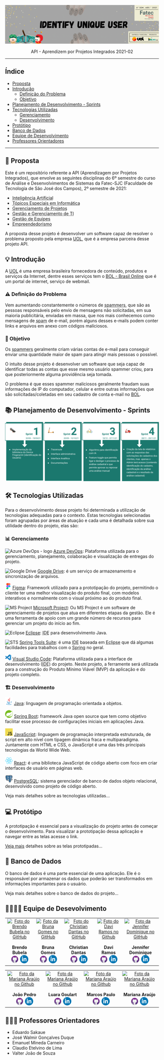 <img src="https://github.com/Trabalhos-Fatec/Identify-unique-user/blob/main/Imagens%20Repositorio/Banner%20API%20-%20Fatec%202021.gif" size="2px">

<p align="center"> API - Aprendizem por Projetos Integrados 2021-02 </p>

-------------------------------------------------------

## Índice

* [Proposta](#proposta)
* [Introdução](#introducao)<br>
  * [Definição do Problema](#definicao)
  * [Objetivo](#objetivo)
* [Planejamento de Desenvolvimento - Sprints](#sprint)
* [Tecnologias Utilizadas](#tecnologias)
  * [Gerenciamento](#gerenciamento)
  * [Desenvolvimento](#desenvolvimento)
* [Protótipo](#prototipo)
* [Banco de Dados](#banco)
* [Equipe de Desenvolvimento](#equipe)
* [Professores Orientadores](#professores)
 
 
 --------------------------
   
 <div id='proposta'/>
 
 ## 📝 Proposta 
 
 Este é um repositório referente a API (Aprendizagem por Projetos Integrados), que envolve
 as seguintes disciplinas do 6º semestre do curso de Análise e Desenvolvimentos de Sistemas da Fatec-SJC 
 (Faculdade de Tecnologia de São José dos Campos), 2º semestre de 2021: 
 - <abbr title='Ministrado pelo profº José Walmir Gonçalves Duque'>Inteligência Artificial</abbr>	 
 - <abbr title='Ministrado pelo profº Emanuel Mineda Carneiro'>Tópicos Especiais em Informática</abbr>	
 - <abbr title='Ministrado pelo profº Claudio Etelvino de Lima'>Gerenciamento de Projetos</abbr>
 - <abbr title='Ministrado pelo profº Claudio Etelvino de Lima'>Gestão e Gerenciamento de TI</abbr>
 - <abbr title='Ministrado pelo profº Eduardo Sakaue'>Gestão de Equipes</abbr>	
 - <abbr title='Ministrado pelo profº Valter João de Souza'>Empreendedorismo</abbr>	
 
 A proposta desse projeto é desenvolver um software capaz de resolver o problema proposto pela
 empresa [UOL](https://www.uol.com.br/), que é a empresa parceira desse projeto API.
 
 <div id='introducao'/>
 
 ## 💡 Introdução 
 A [UOL](https://www.uol.com.br/) é uma empresa brasileira fornecedora de conteúdo, produtos e serviços da 
 Internet, dentre esses serviços tem o [BOL - Brasil Online](https://www.bol.uol.com.br/) que é um portal 
 de internet, serviço de webmail.
 
 <div id='definicao'/>
 
 ### ⚠ Definição do Problema 
 Vem aumentando constantemente o números de <abbr title='Pessoas que enviam conteúdo de spam.'>spammers</abbr>, que são as pessoas responsáveis pelo envio de mensagens não 
 solicitadas, em sua maioria publicitária, enviadas em massa, que nos mais conhecemos como mensagens de <abbr title='Do termo “Sending and Posting Advertisement in Mass” (tráfego de publicidade em massa) ou “Stupid 
 Pointless Annoying Messages” (mensagem de propósito irritante).'>spam</abbr>
 de e-mail, porém alguns desses e-mails podem conter
 links e arquivos em anexo com códigos malíciosos.
 
 <div id='objetivo'/>
 
 ### 🎯 Objetivo 
 Os <abbr title='Pessoas que enviam conteúdo de spam.'>spammers</abbr> geralmente criam várias contas de e-mail para conseguir enviar uma quantidade maior de spam
 para atingir mais pessoas o possível. 
 
 O intuito desse projeto é desenvolver um software que seja capaz de identificar todas as
 contas que esse mesmo usuário spammer criou, para que posteriormente alguma providência seja tomada.
 
 O problema é que esses spammer maliciosos geralmente fraudam suas informações de IP do computador, celular e
 entre outras informações que são solicitadas/coletadas em seu cadastro de conta e-mail no [BOL](https://www.bol.uol.com.br/).
 
 <div id='sprint'/>
 
 ## 📚 Planejamento de Desenvolvimento - Sprints 
 
 ![Planner Sprints](https://github.com/Trabalhos-Fatec/Identify-unique-user/blob/main/Imagens%20Repositorio/Planejamento%20Sprints.svg)
 
 <div id='tecnologias'/>
 
 ## 🛠 Tecnologias Utilizadas 
 Para o desenvolvimento desse projeto foi determinada a utilização de tecnologias adequadas para o contexto. 
 Estas tecnologias selecionadas foram agrupadas por áreas de atuação e cada uma é detalhada sobre sua 
 utilidade dentro do projeto, elas são:

<div id='gerenciamento'/>
 
 ### 📊 Gerenciamento 


 <img src="https://media-exp1.licdn.com/dms/image/C560BAQGDq_jNWJhTjQ/company-logo_200_200/0/1566324987720?e=2159024400&v=beta&t=LbqW8QVdQChA_BG2DEPJDkjWBNnkwnBNuMiraBdO_ng" width="20px" title="Azure DevOps - logo"> [Azure DevOps](https://azure.microsoft.com/pt-br/services/devops/): Plataforma utilizada para o gerenciamento, planejamento, colaboração e visualização de entregas do projeto.
 
 <img title="Google Drive" width="20" src="https://upload.wikimedia.org/wikipedia/commons/d/da/Google_Drive_logo.png"> [Google Drive](https://www.google.com/intl/pt-br/drive/about.html): é um serviço de armazenamento e sincronização de arquivos.

 <img title="Figma" width="20" src="https://raw.githubusercontent.com/devicons/devicon/master/icons/figma/figma-original.svg"> [Figma](https://www.figma.com/): Framework utilizado para a prototipação do projeto, permitindo o cliente ter uma melhor visualização do produto final, com modelos interativos e normalmente com o visual próximo ao do produto final.
 
 <img title="MS Project" width="25" src="https://upload.wikimedia.org/wikipedia/commons/1/10/MS_Project_Logo.png"> [Microsoft Project](https://www.microsoft.com/pt-br/microsoft-365/project/project-management-software): Ou MS Project é um software de gerenciamento de projetos que atua em diferentes etapas da gestão. Ele é uma ferramenta de apoio com um grande número de recursos para gerenciar um projeto do início ao fim.
 
 <img title="Eclipse" width="20" src="https://img.utdstc.com/icon/3c7/fcf/3c7fcf4930fa9402c22cee35e03fe9fcf9e8e47c9381d6b9e6922d71ee2e067a:200"> [Eclipse](https://www.eclipse.org/): <abbr title='IDE, do inglês Integrated Development Environment ou Ambiente de Desenvolvimento Integrado, é um programa de computador que reúne características e ferramentas de apoio ao desenvolvimento de software com o objetivo de agilizar este processo.'>IDE</abbr> para desenvolvimento Java.

 <img title="STS" width="20" src="https://spring.io/images/logo-spring-tools-gear-3dbfa4e3714afa9d58885422ec7ac8e5.svg"> [Spring Tools Suite](https://spring.io/tools): é uma <abbr title='IDE, do inglês Integrated Development Environment ou Ambiente de Desenvolvimento Integrado, é um programa de computador que reúne características e ferramentas de apoio ao desenvolvimento de software com o objetivo de agilizar este processo.'>IDE</abbr> baseada em <abbr title='IDE para desenvolvimento Java'>Eclipse</abbr> que dá algumas facilidades para trabalhos com o <abbr title='O Spring é um framework Java criado com o objetivo de facilitar o desenvolvimento de aplicações, explorando, para isso, os conceitos de Inversão de Controle e Injeção de Dependências.'>Spring</abbr> no geral.

 <img src="https://raw.githubusercontent.com/devicons/devicon/master/icons/vscode/vscode-original.svg" width="20px" title="Visual Studio Code - logo"> [Visual Studio Code](https://code.visualstudio.com/): Plataforma utilizada para a interface de desenvolvimento (<abbr title='IDE, do inglês Integrated Development Environment ou Ambiente de Desenvolvimento Integrado, é um programa de computador que reúne características e ferramentas de apoio ao desenvolvimento de software com o objetivo de agilizar este processo.'>IDE</abbr>) do projeto. Neste projeto, a ferramente será utilizada para a construção do Produto Mínimo Viável (MVP) da aplicação e do projeto completo.
 
 <div id='desenvolvimento'/>
 
 ### 🏗 Desenvolvimento 
  
  
 <img title="Java" width="25" src="https://raw.githubusercontent.com/devicons/devicon/master/icons/java/java-original.svg"> [Java](https://www.java.com/pt-BR/):  linguagem de programação orientada a objetos.
 
 <img title="Spring Boot" width="25" src="https://raw.githubusercontent.com/devicons/devicon/master/icons/spring/spring-original.svg"> [Spring Boot](https://spring.io/projects/spring-boot): framework Java open source que tem como objetivo facilitar esse processo de configurações iniciais em aplicações Java.

<img title="JavaScript" width="25" src="https://raw.githubusercontent.com/devicons/devicon/master/icons/javascript/javascript-original.svg"> [JavaScript](https://developer.mozilla.org/pt-BR/docs/Web/JavaScript):  linguagem de programação interpretada estruturada, de script em alto nível com tipagem dinâmica fraca e multiparadigma. Juntamente com HTML e CSS, o JavaScript é uma das três principais tecnologias da World Wide Web.

<img title="React" width="25" src="https://raw.githubusercontent.com/devicons/devicon/master/icons/react/react-original.svg"> [React](https://pt-br.reactjs.org/): é uma biblioteca JavaScript de código aberto com foco em criar interfaces de usuário em páginas web.

 <img title=" PostgreSQL" width="25" src="https://raw.githubusercontent.com/devicons/devicon/master/icons/postgresql/postgresql-original.svg"> [PostgreSQL](https://www.postgresql.org/): sistema gerenciador de banco de dados objeto relacional, desenvolvido como projeto de código aberto.

 Veja mais detalhes sobre as tecnologias utilizadas...
 
 <div id='prototipo'/>
 
 ## 💻 Protótipo 
 A prototipação é essencial para a visualização do projeto antes de começar o desenvolvimento. Para 
 visualizar a prototipação dessa aplicação e navegar entre as telas acesse o link.

[Veja mais](https://github.com/Trabalhos-Fatec/Identify-unique-user/blob/main/Documentacao/Prototipo.md) detalhes sobre as telas prototipadas...
 
 <div id='banco'/>
 
 ## 🎲 Banco de Dados 
 O banco de dados é uma parte essencial de uma aplicação. Ele é o responsável por armazenar os dados que 
 poderão ser transformados em informações importantes para o usuário.

 Veja mais detalhes sobre o banco de dados do projeto...
  
 <div id='equipe'/> 
 
 ## 👨‍👩‍👧‍👦 Equipe de Desevolvimento  
 
<table>
  <tbody>
    <tr> 
<!--BRENDO BUBELA-->      <td align="center">
        <a href="https://github.com/BrendoVidal">
          <img src="https://avatars.githubusercontent.com/u/51121221?s=460&v=4" width="100px;" alt="Foto do Brendo Bubela no GitHub" style="max-width:100%;"></a><br><br>
          <b>Brendo Bubela</b><br>
        <a href="https://github.com/BrendoVidal"><img src="https://github.com/Trabalhos-Fatec/consentimento-de-dados/blob/main/Documentação%20Aplicação/Imagens/github-logo.png" width="27px"></a>
       <a href="https://www.linkedin.com/in/brendo-bubela-1978221b6/"><img src="https://github.com/Trabalhos-Fatec/consentimento-de-dados/blob/main/Documentação%20Aplicação/Imagens/linkedin-logo.png" width="27px"></a>
      </td>     
<!--BRUNA GOMES-->      <td align="center">
        <a href="https://github.com/littlebru">
          <img src="https://avatars.githubusercontent.com/u/41810923?s=460&u=029d64b8455acde0706bb3beffddd428fd6f4dd2&v=4" width="100px;" alt="Foto da Bruna Gomes no GitHub" style="max-width:100%;"></a><br><br>
          <b>Bruna Gomes</b><br>
        <a href="https://github.com/littlebru"><img src="https://github.com/Trabalhos-Fatec/consentimento-de-dados/blob/main/Documentação%20Aplicação/Imagens/github-logo.png" width="27px"></a>
       <a href="https://www.linkedin.com/in/bru-gomes/"><img src="https://github.com/Trabalhos-Fatec/consentimento-de-dados/blob/main/Documentação%20Aplicação/Imagens/linkedin-logo.png" width="27px"></a>
      </td>
<!--CHRISTIAN DANTAS-->      <td align="center">
        <a href="https://github.com/ChristianDantasGermano">
          <img src="https://avatars.githubusercontent.com/u/51031714?s=460&v=4" width="100px;" alt="Foto do Christian Dantas no GitHub" style="max-width:100%;"></a><br><br>
          <b>Christian Dantas</b><br>
        <a href="https://github.com/ChristianDantasGermano"><img src="https://github.com/Trabalhos-Fatec/consentimento-de-dados/blob/main/Documentação%20Aplicação/Imagens/github-logo.png" width="27px"></a>
       <a href="https://www.linkedin.com/in/christian-dantas-germano-286186180/"><img src="https://github.com/Trabalhos-Fatec/consentimento-de-dados/blob/main/Documentação%20Aplicação/Imagens/linkedin-logo.png" width="27px"></a>
      </td>   
<!--DAVI RAMOS-->     <td align="center">
        <a href="https://github.com/DaviRamosAndrade">
          <img src="https://avatars.githubusercontent.com/u/5041033?v=4" width="100px;" alt="Foto do Davi Ramos no Github" style="max-width:100%;"></a><br><br>
       <b>Davi Ramos</b><br>
        <a href="https://github.com/DaviRamosAndrade"><img src="https://github.com/Trabalhos-Fatec/consentimento-de-dados/blob/main/Documentação%20Aplicação/Imagens/github-logo.png" width="27px"></a>
     <a href="https://www.linkedin.com/in/daviramosandrade/"><img src="https://github.com/Trabalhos-Fatec/consentimento-de-dados/blob/main/Documentação%20Aplicação/Imagens/linkedin-logo.png" width="27px"></a>
     </td>
<!--JENNIFER DOMINIQUE-->      <td align="center">
        <a href="https://github.com/JenniferDominique">
          <img src="https://avatars.githubusercontent.com/u/51061097?s=460&u=1da8c819e69228edf6cc6a2b529d06f9121c0e62&v=4" width="100px;" alt="Foto da Jennifer Dominique no GitHub" style="max-width:100%;"></a><br><br>
          <b>Jennifer Dominique</b><br>
        <a href="https://github.com/JenniferDominique"><img src="https://github.com/Trabalhos-Fatec/consentimento-de-dados/blob/main/Documentação%20Aplicação/Imagens/github-logo.png" width="27px"></a>
       <a href="https://www.linkedin.com/in/jenniferdominique/"><img src="https://github.com/Trabalhos-Fatec/consentimento-de-dados/blob/main/Documentação%20Aplicação/Imagens/linkedin-logo.png" width="27px"></a>
      </td>       
     </tr>
 
  </tbody>
</table>

<table>
 <tbody>
     <tr>
<!--JOÃO PEDRO-->      <td align="center">
        <a href="https://github.com/jpesilva">
          <img src="https://avatars.githubusercontent.com/u/50988419?v=4" width="100px;" alt="Foto da Mariana Araújo no Github" style="max-width:100%;"></a><br><br>
       <b>João Pedro</b><br>
        <a href="https://github.com/jpesilva"><img src="https://github.com/Trabalhos-Fatec/consentimento-de-dados/blob/main/Documentação%20Aplicação/Imagens/github-logo.png" width="27px"></a>
       <a href="https://www.linkedin.com/in/jo%C3%A3o-pedro-e-6b075110b/"><img src="https://github.com/Trabalhos-Fatec/consentimento-de-dados/blob/main/Documentação%20Aplicação/Imagens/linkedin-logo.png" width="27px"></a>
     </td>
<!--LUARA GOULART-->      <td align="center">
        <a href="https://github.com/LuaraGoulart">
          <img src="https://avatars.githubusercontent.com/u/51928650?v=4" width="100px;" alt="Foto da Mariana Araújo no Github" style="max-width:100%;"></a><br><br>
       <b>Luara Goulart</b><br>
        <a href="https://github.com/LuaraGoulart"><img src="https://github.com/Trabalhos-Fatec/consentimento-de-dados/blob/main/Documentação%20Aplicação/Imagens/github-logo.png" width="27px"></a>
      <a href="https://www.linkedin.com/in/luaraclgoulart/"><img src="https://github.com/Trabalhos-Fatec/consentimento-de-dados/blob/main/Documentação%20Aplicação/Imagens/linkedin-logo.png" width="27px"></a>
     </td>
<!--MARCOS PAULO-->      <td align="center">
        <a href="https://github.com/MarcospsDonizete">
          <img src="https://avatars.githubusercontent.com/u/51121525?v=4" width="100px;" alt="Foto da Mariana Araújo no Github" style="max-width:100%;"></a><br><br>
       <b>Marcos Paulo</b><br>
        <a href="https://github.com/MarcospsDonizete"><img src="https://github.com/Trabalhos-Fatec/consentimento-de-dados/blob/main/Documentação%20Aplicação/Imagens/github-logo.png" width="27px"></a>
       <a href="https://www.linkedin.com/in/marcos-paulo-sim%C3%B5es-donizete-7b70aa132/"><img src="https://github.com/Trabalhos-Fatec/consentimento-de-dados/blob/main/Documentação%20Aplicação/Imagens/linkedin-logo.png" width="27px"></a>
     </td>
<!--MARIANA ARAÚJO-->      <td align="center">
        <a href="https://github.com/Marianaaraujo17">
          <img src="https://avatars.githubusercontent.com/u/51232766?s=460&v=4" width="100px;" alt="Foto da Mariana Araújo no Github" style="max-width:100%;"></a><br><br>
       <b>Mariana Araújo</b><br>
        <a href="https://github.com/Marianaaraujo17"><img src="https://github.com/Trabalhos-Fatec/consentimento-de-dados/blob/main/Documentação%20Aplicação/Imagens/github-logo.png" width="27px"></a>
       <a href="https://www.linkedin.com/in/mariana-dos-santos-araujo-210326190"><img src="https://github.com/Trabalhos-Fatec/consentimento-de-dados/blob/main/Documentação%20Aplicação/Imagens/linkedin-logo.png" width="27px"></a>
     </td>
   </tr>
  </tbody>
</table>

<div id='professores'/>

## 👨🏻‍🏫 Professores Orientadores  
* Eduardo Sakaue
* José Walmir Gonçalves Duque		
* Emanuel Mineda Carneiro		
* Claudio Etelvino de Lima		
* Valter João de Souza		
